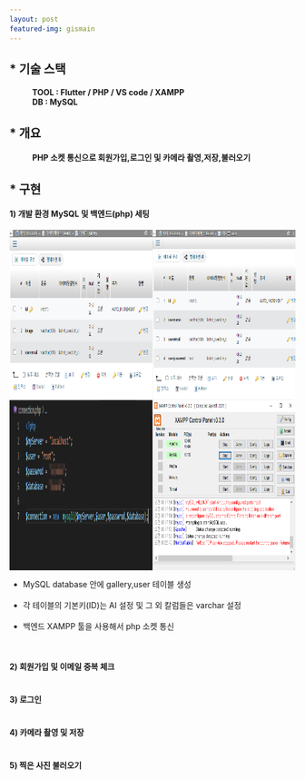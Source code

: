 ```yaml
---
layout: post
featured-img: gismain
---
```



## * 기술 스택 
<h4 style="margin-left: 40px;" > TOOL : Flutter / PHP / VS code / XAMPP 
<br>DB :   MySQL </h4>



## * 개요
<h4 style="margin-left: 40px;">PHP 소켓 통신으로<strong> 회원가입,로그인</strong> 및 <strong>카메라 촬영,저장,불러오기</strong></h4>


<div>
<h2>* 구현</h2>
<h4>1) 개발 환경 MySQL 및 백엔드(php) 세팅</h4>
    <div style=" display: flex;mjustify-content: space-between; flex-wrap: wrap;" >
      <img src="/assets/img/posts/1.galleryDB.png"   style="width: 50%; height: 300px; "/>
      <img src="/assets/img/posts/1.userDB.png"   style="width: 50%; height: 300px;  "/>
      <img src="/assets/img/posts/1.phpconnection.png"   style="width: 50%; height: 300px;  "/>
      <img src="/assets/img/posts/1.xampp.png"   style="width: 50%; height: 300px;  "/>
       <ul>
      <li>MySQL database 안에 gallery,user 테이블 생성</li>
      <br>
      <li>각 테이블의 기본키(ID)는 AI 설정 및 그 외 칼럼들은 varchar 설정</li>
      <br>
      <li>백엔드 XAMPP 툴을 사용해서 php 소켓 통신</li>
      <br>
    </ul>
    
   </div>
<h4>2) 회원가입 및 이메일 중복 체크</h4>
    <div style=" display: flex;mjustify-content: space-between; flex-wrap: wrap;" >
    
   </div>

<h4>3) 로그인 </h4>
  <div style=" display: flex;mjustify-content: space-between; flex-wrap: wrap;" >

   </div>
 <div style=" display: flex;mjustify-content: space-between; flex-wrap: wrap;" >
   
   </div>

<h4>4) 카메라 촬영 및 저장</h4>
<div style=" display: flex;mjustify-content: space-between; flex-wrap: wrap;" >
   

</div>


<h4>5) 찍은 사진 불러오기</h4>
<div style=" display: flex;mjustify-content: space-between; flex-wrap: wrap;" >
   

</div>



 
 